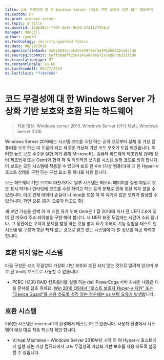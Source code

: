 ```yaml
---
title: 코드 무결성에 대 한 Windows Server 가상화 기반 보호와 호환 되는 하드웨어
ms.custom: na
ms.prod: windows-server
ms.topic: article
ms.assetid: 15ded82c-f70f-4efb-9e26-2731127931af
manager: dongill
author: rpsqrd
ms.technology: security-guarded-fabric
ms.date: 08/29/2018
ms.openlocfilehash: 5a9a4b91cc3528ce59f8ef3e4952b6162ca5c74e
ms.sourcegitcommit: 6aff3d88ff22ea141a6ea6572a5ad8dd6321f199
ms.translationtype: MT
ms.contentlocale: ko-KR
ms.lasthandoff: 09/27/2019
ms.locfileid: "71403686"
---
```

# <a name="compatible-hardware-with-windows-server-virtualization-based-protection-of-code-integrity"></a>코드 무결성에 대 한 Windows Server 가상화 기반 보호와 호환 되는 하드웨어

>적용 대상: Windows server 2019, Windows Server (반기 채널), Windows Server 2016

Windows Server 2016에는 시스템 코드를 수정 하는 공격 으로부터 실제 및 가상 컴퓨터를 보호 하는 데 도움이 되는 새로운 가상화 기반 코드 보호가 도입 되었습니다. 이러한 높은 보호 수준을 실현 하기 위해 Microsoft는 컴퓨터 하드웨어 제조업체 (원래 장비 제조업체 또는 Oem)와 협력 하 여 악의적인 쓰기를 시스템 실행 코드로 방지 합니다. 이 보호는 모든 시스템에 적용할 수 있으며 보호 된 Vm (가상 컴퓨터)에 대 한 Hyper-v 호스트 상태를 구현 하는 구성 요소 중 하나로 사용 됩니다. 

모든 하드웨어 기반 보호와 마찬가지로 일부 시스템은 메모리 페이지를 실행 파일로 잘못 표시 하거나 런타임에 코드를 수정 하려고 하는 등의 문제로 인해 호환 되지 않을 수 있습니다 .이로 인해 데이터 손실이 나 blue를 포함 하 여 예기치 않은 오류가 발생할 수 있습니다. 화면 오류 (중지 오류가 라고도 함) 

새 보안 기능을 완벽 하 게 지원 하기 위해 Oem은 1 월 2016에 게시 된 UEFI 2.6에 정의 된 메모리 주소 테이블을 구현 해야 합니다. 새 UEFI 표준 도입에는 시간이 소요 됩니다. 그 동안에는 고객이 문제를 발생 하는 것을 방지 하기 위해이 기능 집합을 테스트 한 시스템 및 구성과 호환 되지 않는 것으로 알고 있는 시스템에 대 한 정보를 제공 하려고 합니다. 

## <a name="non-compatible-systems"></a>호환 되지 않는 시스템

다음 구성은 코드 무결성의 가상화 기반 보호와 호환 되지 않는 것으로 알려져 있으며 보호 된 Vm의 호스트로 사용할 수 없습니다.

- PERC H330 RAID 컨트롤러를 실행 하는 dell PowerEdge 서버 자세한 내용은 다음 문서를 참조 하세요. [Win 2016 OS에서 "호스트 보호자 Hyper-v 지원" 또는 "Device Guard"를 사용 하도록 설정 하는 경우에는 os 부팅 오류가 발생](http://www.dell.com/Support/Article/us/en/19/QNA44045)합니다.  


## <a name="compatible-systems"></a>호환 시스템

이러한 시스템은 microsoft의 환경에서 테스트 하 고 있습니다. 사용자 환경에서 시스템이 예상 대로 작동 하는지 확인 합니다. 

- Virtual Machines – Windows Server 2016부터 시작 하 여 Hyper-v 호스트에서 실행 되는 가상 컴퓨터에서 코드 무결성의 가상화 기반 보호를 사용 하도록 설정할 수 있습니다.



